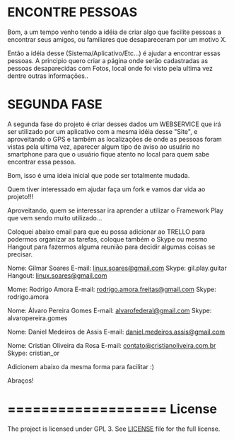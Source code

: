 ENCONTRE PESSOAS
================

Bom, a um tempo venho tendo a idéia de criar algo que facilite pessoas a encontrar seus amigos,
ou familiares que desapareceram por um motivo X.

Então a idéia desse (Sistema/Aplicativo/Etc...) é ajudar a encontrar essas pessoas. 
A principio quero criar a página onde serão cadastradas as pessoas desaparecidas com Fotos,
local onde foi visto pela ultima vez dentre outras informações..

SEGUNDA FASE
============

A segunda fase do projeto é criar desses dados um WEBSERVICE que irá ser utilizado por um aplicativo
com a mesma idéia desse "Site", e aproveitando o GPS e também as localizações de onde as pessoas foram vistas
pela ultima vez, aparecer algum tipo de aviso ao usuário no smartphone para que o usuário fique atento no local
para quem sabe encontrar essa pessoa. 

Bom, isso é uma ideia inicial que pode ser totalmente mudada. 

Quem tiver interessado em ajudar faça um fork e vamos dar vida ao projeto!!! 

Aproveitando, quem se interessar ira aprender a utilizar o Framework Play que vem sendo muito utilizado...

Coloquei abaixo email para que eu possa adicionar ao TRELLO para podermos organizar as tarefas,
coloque também o Skype ou mesmo Hangout para fazermos alguma reunião para decidir algumas coisas se precisar.

Nome: Gilmar Soares
E-mail: linux.soares@gmail.com
Skype: gil.play.guitar
Hangout: linux.soares@gmail.com

Mome: Rodrigo Amora
E-mail: rodrigo.amora.freitas@gmail.com
Skype: rodrigo.amora 

Nome: Álvaro Pereira Gomes
E-mail: alvarofederal@gmail.com
Skype: alvaropereira.gomes

Nome: Daniel Medeiros de Assis
E-mail: daniel.medeiros.assis@gmail.com

Nome: Cristian Oliveira da Rosa
E-mail: contato@cristianoliveira.com.br 
Skype: cristian_or

Adicionem abaixo da mesma forma para facilitar :)

Abraços!



===================
License
===================

The project is licensed under GPL 3. See [LICENSE](https://raw.githubusercontent.com/brunoborges/fx2048/master/LICENSE)
file for the full license.
